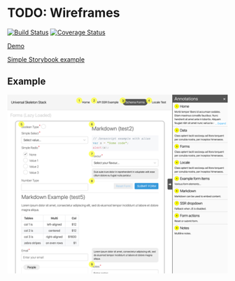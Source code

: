 # TODO: Wireframes

[![Build Status](https://travis-ci.org/matt-dunn/react-wireframes.svg?branch=master)](https://travis-ci.org/matt-dunn/react-wireframes)
[![Coverage Status](https://img.shields.io/coveralls/github/matt-dunn/react-wireframes/master)](https://coveralls.io/github/matt-dunn/react-wireframes?branch=master)


[Demo](https://matt-dunn.github.io/react-wireframes/)


[Simple Storybook example](https://matt-dunn.github.io/react-wireframes/storybook/?path=/story/)

## Example

![](./docs/assets/wireframe-example.png)
